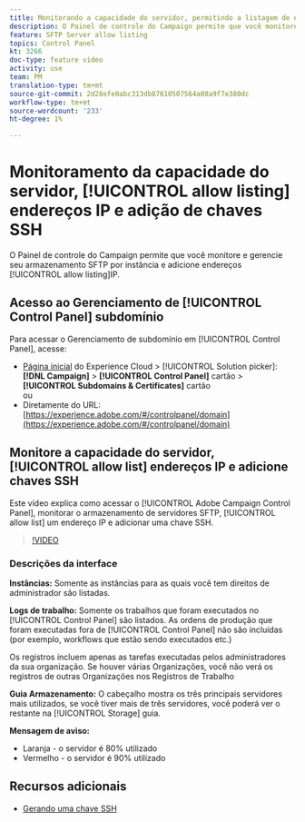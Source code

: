 ```yaml
---
title: Monitorando a capacidade do servidor, permitindo a listagem de endereços IP e a adição de chaves SSH
description: O Painel de controle do Campaign permite que você monitore e gerencie seu armazenamento SFTP por instância e endereços IP de lista de permissões.
feature: SFTP Server allow listing
topics: Control Panel
kt: 3266
doc-type: feature video
activity: use
team: PM
translation-type: tm+mt
source-git-commit: 2d28efe0abc313db87610507564a08a9f7e380dc
workflow-type: tm+mt
source-wordcount: '233'
ht-degree: 1%

---
```



# Monitoramento da capacidade do servidor, [!UICONTROL allow listing] endereços IP e adição de chaves SSH

O Painel de controle do Campaign permite que você monitore e gerencie seu armazenamento SFTP por instância e adicione endereços [!UICONTROL allow listing]IP.

## Acesso ao Gerenciamento de [!UICONTROL Control Panel] subdomínio

Para acessar o Gerenciamento de subdomínio em [!UICONTROL Control Panel], acesse:

* [Página inicial](https://experience.adobe.com/#/home) do Experience Cloud > [!UICONTROL Solution picker]: **[!DNL Campaign]** > **[!UICONTROL Control Panel]** cartão > **[!UICONTROL Subdomains & Certificates]** cartão\
   ou
* Diretamente do URL: [https://experience.adobe.com/#/controlpanel/domain](https://experience.adobe.com/#/controlpanel/domain)

## Monitore a capacidade do servidor, [!UICONTROL allow list] endereços IP e adicione chaves SSH

Este vídeo explica como acessar o [!UICONTROL Adobe Campaign Control Panel], monitorar o armazenamento de servidores SFTP, [!UICONTROL allow list] um endereço IP e adicionar uma chave SSH.

>[!VIDEO](https://video.tv.adobe.com/v/27270?quality=12)

### Descrições da interface

**Instâncias:** Somente as instâncias para as quais você tem direitos de administrador são listadas.

**Logs de trabalho:** Somente os trabalhos que foram executados no [!UICONTROL Control Panel] são listados. As ordens de produção que foram executadas fora de [!UICONTROL Control Panel] não são incluídas (por exemplo, workflows que estão sendo executados etc.)

Os registros incluem apenas as tarefas executadas pelos administradores da sua organização. Se houver várias Organizações, você não verá os registros de outras Organizações nos Registros de Trabalho

**Guia Armazenamento:** O cabeçalho mostra os três principais servidores mais utilizados, se você tiver mais de três servidores, você poderá ver o restante na [!UICONTROL Storage] guia.

**Mensagem de aviso:**

* Laranja - o servidor é 80% utilizado
* Vermelho - o servidor é 90% utilizado

## Recursos adicionais

* [Gerando uma chave SSH](/help/acc/monitoring-campaign-classic/control-panel/generate-ssh-key.md)
